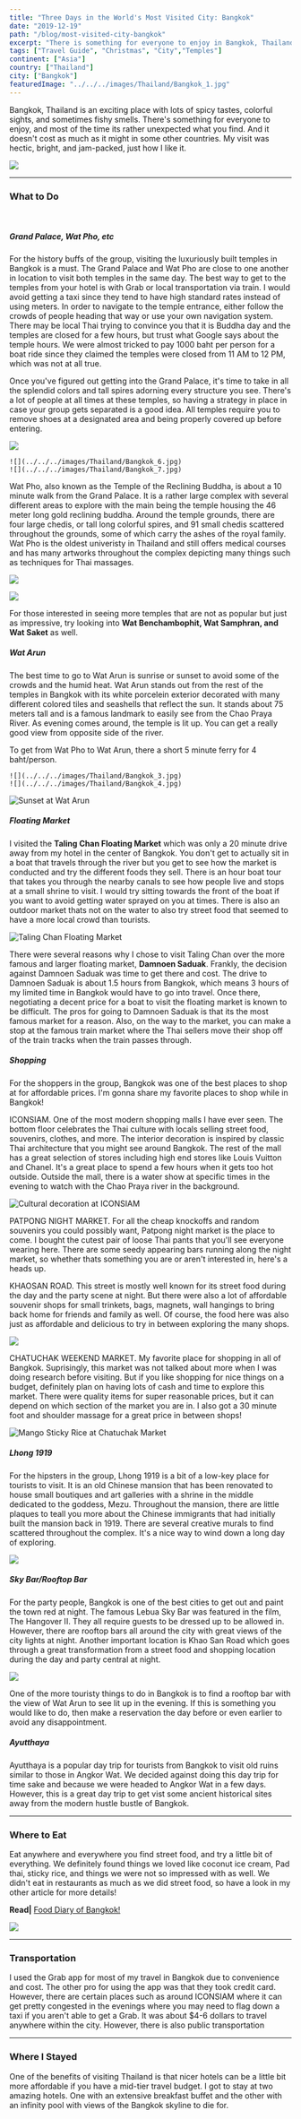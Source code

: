 ```yaml
---
title: "Three Days in the World's Most Visited City: Bangkok"
date: "2019-12-19"
path: "/blog/most-visited-city-bangkok"
excerpt: "There is something for everyone to enjoy in Bangkok, Thailand. Food, Shopping, Temples. My visit was hectic, bright, and jam-packed, just how I like it."
tags: ["Travel Guide", "Christmas", "City","Temples"]
continent: ["Asia"]
country: ["Thailand"]
city: ["Bangkok"]
featuredImage: "../../../images/Thailand/Bangkok_1.jpg"
---
```


Bangkok, Thailand is an exciting place with lots of spicy tastes, colorful sights, and sometimes fishy smells. There's something for everyone to enjoy, and most of the time its rather unexpected what you find. And it doesn't cost as much as it might in some other countries. My visit was hectic, bright, and jam-packed, just how I like it.  

![](../../../images/Thailand/Bangkok_15.jpg) 

************
### **What to Do**

&nbsp;

##### **Grand Palace, Wat Pho, etc**

For the history buffs of the group, visiting the luxuriously built temples in Bangkok is a must. The Grand Palace and Wat Pho are close to one another in location to visit both temples in the same day. The best way to get to the temples from your hotel is with Grab or local transportation via train. I would avoid getting a taxi since they tend to have high standard rates instead of using meters. In order to navigate to the temple entrance, either follow the crowds of people heading that way or use your own navigation system. There may be local Thai trying to convince you that it is Buddha day and the temples are closed for a few hours, but trust what Google says about the temple hours. We were almost tricked to pay 1000 baht per person for a boat ride since they claimed the temples were closed from 11 AM to 12 PM, which was not at all true. 

Once you've figured out getting into the Grand Palace, it's time to take in all the splendid colors and tall spires adorning every structure you see. There's a lot of people at all times at these temples, so having a strategy in place in case your group gets separated is a good idea. All temples require you to remove shoes at a designated area and being properly covered up before entering. 

![](../../../images/Thailand/Bangkok_8.jpg)

```grid|2|
![](../../../images/Thailand/Bangkok_6.jpg) 
![](../../../images/Thailand/Bangkok_7.jpg) 
```

Wat Pho, also known as the Temple of the Reclining Buddha, is about a 10 minute walk from the Grand Palace. It is a rather large complex with several different areas to explore with the main being the temple housing the 46 meter long gold reclining buddha. Around the temple grounds, there are four large chedis, or tall long colorful spires, and 91 small chedis scattered throughout the grounds, some of which carry the ashes of the royal family. Wat Pho is the oldest univeristy in Thailand and still offers medical courses and has many artworks throughout the complex depicting many things such as techniques for Thai massages. 

![](../../../images/Thailand/Bangkok_18.jpg)

![](../../../images/Thailand/Bangkok_17.jpg)

For those interested in seeing more temples that are not as popular but just as impressive, try looking into **Wat Benchambophit, Wat Samphran, and Wat Saket** as well. 

##### **Wat Arun**

 The best time to go to Wat Arun is sunrise or sunset to avoid some of the crowds and the humid heat. Wat Arun stands out from the rest of the temples in Bangkok with its white porcelein exterior decorated with many different colored tiles and seashells that reflect the sun. It stands about 75 meters tall and is a famous landmark to easily see from the Chao Praya River. As evening comes around, the temple is lit up. You can get a really good view from opposite side of the river.

 To get from Wat Pho to Wat Arun, there a short 5 minute ferry for 4 baht/person. 

```grid|2|
![](../../../images/Thailand/Bangkok_3.jpg) 
![](../../../images/Thailand/Bangkok_4.jpg) 
```
![Sunset at Wat Arun](../../../images/Thailand/Bangkok_5.jpg)

##### **Floating Market**

I visited the **Taling Chan Floating Market** which was only a 20 minute drive away from my hotel in the center of Bangkok. You don't get to actually sit in a boat that travels through the river but you get to see how the market is conducted and try the different foods they sell. There is an hour boat tour that takes you through the nearby canals to see how people live and stops at a small shrine to visit. I would try sitting towards the front of the boat if you want to avoid getting water sprayed on you at times. There is also an outdoor market thats not on the water to also try street food that seemed to have a more local crowd than tourists. 

![Taling Chan Floating Market](../../../images/Thailand/Bangkok_2.jpg)

There were several reasons why I chose to visit Taling Chan over the more famous and larger floating market, **Damnoen Saduak**. Frankly, the decision against Damnoen Saduak was time to get there and cost. The drive to Damnoen Saduak is about 1.5 hours from Bangkok, which means 3 hours of my limited time in Bangkok would have to go into travel. Once there, negotiating a decent price for a boat to visit the floating market is known to be difficult. The pros for going to Damnoen Saduak is that its the most famous market for a reason. Also, on the way to the market, you can make a stop at the famous train market where the Thai sellers move their shop off of the train tracks when the train passes through. 

##### **Shopping** 

For the shoppers in the group, Bangkok was one of the best places to shop at for affordable prices. I'm gonna share my favorite places to shop while in Bangkok!

ICONSIAM. One of the most modern shopping malls I have ever seen. The bottom floor celebrates the Thai culture with locals selling street food, souvenirs, clothes, and more. The interior decoration is inspired by classic Thai architecture that you might see around Bangkok. The rest of the mall has a great selection of stores including high end stores like Louis Vuitton and Chanel. It's a great place to spend a few hours when it gets too hot outside. Outside the mall, there is a water show at specific times in the evening to watch with the Chao Praya river in the background. 

![Cultural decoration at ICONSIAM](../../../images/Thailand/Bangkok_9.jpg)

PATPONG NIGHT MARKET. For all the cheap knockoffs and random souvenirs you could possibly want, Patpong night market is the place to come. I bought the cutest pair of loose Thai pants that you'll see everyone wearing here. There are some seedy appearing bars running along the night market, so whether thats something you are or aren't interested in, here's a heads up. 

KHAOSAN ROAD. This street is mostly well known for its street food during the day and the party scene at night. But there were also a lot of affordable souvenir shops for small trinkets, bags, magnets, wall hangings to bring back home for friends and family as well. Of course, the food here was also just as affordable and delicious to try in between exploring the many shops. 

![](../../../images/Thailand/Bangkok_16.jpg) 

CHATUCHAK WEEKEND MARKET. My favorite place for shopping in all of Bangkok. Suprisingly, this market was not talked about more when I was doing research before visiting. But if you like shopping for nice things on a budget, definitely plan on having lots of cash and time to explore this market. There were quality items for super reasonable prices, but it can depend on which section of the market you are in. I also got a 30 minute foot and shoulder massage for a great price in between shops!

![Mango Sticky Rice at Chatuchak Market](../../../images/Thailand/Bangkok_14.jpg) 

##### **Lhong 1919**

For the hipsters in the group, Lhong 1919 is a bit of a low-key place for tourists to visit. It is an old Chinese mansion that has been renovated to house small boutiques and art galleries with a shrine in the middle dedicated to the goddess, Mezu. Throughout the mansion, there are little plaques to teall you more about the Chinese immigrants that had initially built the mansion back in 1919. There are several creative murals to find scattered throughout the complex. It's a nice way to wind down a long day of exploring. 

![](../../../images/Thailand/Bangkok_10.jpg) 

##### **Sky Bar/Rooftop Bar**

For the party people, Bangkok is one of the best cities to get out and paint the town red at night. The famous Lebua Sky Bar was featured in the film, The Hangover II. They all require guests to be dressed up to be allowed in. However, there are rooftop bars all around the city with great views of the city lights at night. Another important location is Khao San Road which goes through a great transformation from a street food and shopping location during the day and party central at night. 

![](../../../images/Thailand/Bangkok_13.jpg) 

One of the more touristy things to do in Bangkok is to find a rooftop bar with the view of Wat Arun to see lit up in the evening. If this is something you would like to do, then make a reservation the day before or even earlier to avoid any disappointment. 

##### **Ayutthaya** 

Ayutthaya is a popular day trip for tourists from Bangkok to visit old ruins similar to those in Angkor Wat. We decided against doing this day trip for time sake and because we were headed to Angkor Wat in a few days. However, this is a great day trip to get vist some ancient historical sites away from the modern hustle bustle of Bangkok. 


*************
### **Where to Eat**

Eat anywhere and everywhere you find street food, and try a little bit of everything. We definitely found things we loved like coconut ice cream, Pad thai, sticky rice, and things we were not so impressed with as well. We didn't eat in restaurants as much as we did street food, so have a look in my other article for more details!

**Read|** [Food Diary of Bangkok!](https://www.wheretonextdoc.com/blog/food-diary-of-bangkok)

![](../../../images/Thailand/Bangkok_12.jpg) 


**************
### **Transportation** 

I used the Grab app for most of my travel in Bangkok due to convenience and cost. The other pro for using the app was that they took credit card. However, there are certain places such as around ICONSIAM where it can get pretty congested in the evenings where you may need to flag down a taxi if you aren't able to get a Grab. It was about $4-6 dollars to travel anywhere within the city. However, there is also public transportation 

************
### **Where I Stayed**

One of the benefits of visiting Thailand is that nicer hotels can be a little bit more affordable if you have a mid-tier travel budget. I got to stay at two amazing hotels. One with an extensive breakfast buffet and the other with an infinity pool with views of the Bangkok skyline to die for. 